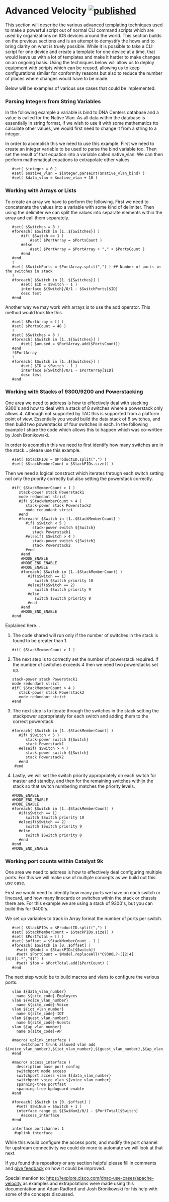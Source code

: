 # Advanced Velocity [![published](https://static.production.devnetcloud.com/codeexchange/assets/images/devnet-published.svg)](https://developer.cisco.com/codeexchange/github/repo/kebaldwi/DNAC-TEMPLATES)
This section will describe the various advanced templating techniques used to make a powerful script out of normal CLI command scripts which are used by organizations on IOS devices around the world. This section builds on the previous sections and is an attempt to demystify the hows and to bring clarity on what is truely possible. While it is possible to take a CLI script for one device and create a template for one device at a time, that would leave us with a lot of templates and make it harder to make changes on an ongoing basis. Using the techniques below will allow us to deploy equipment with scripts which can be reused, allowing us to keep configurations similar for conformity reasons but also to reduce the number of places where changes would have to be made. 

Below will be examples of various use cases that could be implemented.

### Parsing Integers from String Variables
In the following example a variable is bind to DNA Centers database and a value is called for the Native Vlan. As all data within the database is essentially in string format, if we wish to use it with some mathematics tto calculate other values, we would first need to change it from a string to a integer.

In order to acomplish this we need to use this example. First we need to create an integer variable to be used to parse the bind variable too. Then set the result of that equation into a variable called native_vlan. We can then perform mathematical equations to extrapolate other values.

```vtl
   #set( $integer = 0 )
   #set( $native_vlan = $integer.parseInt($native_vlan_bind) )
   #set( $data_vlan = $native_vlan + 10 )
```

### Working with Arrays or Lists
To create an array we have to perform the following. First we need to concatenate the values into a variable with some kind of delimiter. Then using the delimiter we can split the values into separate elements within the array and call them separately.

```vtl
   #set( $Switches = 8 )
   #foreach( $Switch in [1..${Switches}] )
       #if( $Switch == 1 )
           #set( $PortArray = $PortsCount )
       #else
           #set( $PortArray = $PortArray + "," + $PortsCount )
       #end
   #end
   !
   #set( $SwitchPorts = $PortArray.split(",") ) ## Number of ports in the switches in stack
   !
   #foreach( $Switch in [1..${Switches}] )
       #set( $ID = $Switch - 1 )
       interface ${Switch}/0/1 - $SwitchPorts[$ID]
       desc test
   #end
```

Another way we may work with arrays is to use the add operator. This method would look like this.

```vtl
   #set( $PortArray = [] )
   #set( $PortsCount = 48 )
   !
   #set( $Switches = 8 )
   #foreach( $Switch in [1..${Switches}] )
       #set( $unused = $PortArray.add($PortsCount))
   #end
   !$PortArray
   !
   #foreach( $Switch in [1..${Switches}] )
       #set( $ID = $Switch - 1 )
       interface ${Switch}/0/1 - $PortArray[$ID]
       desc test
   #end
```

### Working with Stacks of 9300/9200 and Powerstacking
One area we need to address is how to effectively deal with stacking 9300's and how to deal with a stack of 8 switches where a powerstack only allows 4. Although not supported by TAC this is supported from a platform point of view. Essentially you would build the data stack of 8 switches, and then build two powerstacks of four switches in each. In the following example I share the code which allows this to happen which was co-written by Josh Bronikowski. 

In order to acomplish this we need to first identify how many switches are in the stack... please use this example. 

```vtl
   #set( $StackPIDs = $ProductID.split(",") )
   #set( $StackMemberCount = $StackPIDs.size() )
```
Then we need a logical construct which iterates through each switch setting not only the priority correctly but also setting the powerstack correctly.

```vtl
   #if( $StackMemberCount > 1 )
      stack-power stack Powerstack1
      mode redundant strict
      #if( $StackMemberCount > 4 )
         stack-power stack Powerstack2
         mode redundant strict
      #end
      #foreach( $Switch in [1..$StackMemberCount] )
         #if( $Switch < 5 )
            stack-power switch ${Switch}
            stack Powerstack1
         #elseif( $Switch > 4 )
            stack-power switch ${Switch}
            stack Powerstack2
         #end
       #end
       #MODE_ENABLE
       #MODE_END_ENABLE
       #MODE_ENABLE
       #foreach( $Switch in [1..$StackMemberCount] )
          #if($Switch == 1)
             switch $Switch priority 10
          #elseif($Switch == 2)
             switch $Switch priority 9
          #else
             switch $Switch priority 8
          #end 
       #end
       #MODE_END_ENABLE
   #end
```
Explained here...
1. The code shared will run only if the number of switches in the stack is found to be greater than 1.

```vtl
   #if( $StackMemberCount > 1 )
```

2. The next step is to correctly set the number of powerstack required. If the number of switches exceeds 4 then we need two powerstacks set up.

```vtl
   stack-power stack Powerstack1
   mode redundant strict
   #if( $StackMemberCount > 4 )
      stack-power stack Powerstack2
      mode redundant strict
   #end
```

3. The next step is to iterate through the switches in the stack setting the stackpower appropriately for each switch and adding them to the correct powerstack 

```vtl
   #foreach( $Switch in [1..$StackMemberCount] )
      #if( $Switch < 5 )
         stack-power switch ${Switch}
         stack Powerstack1
      #elseif( $Switch > 4 )
         stack-power switch ${Switch}
         stack Powerstack2
      #end
    #end
```
4. Lastly, we will set the switch priority appropriately on each switch for master and standby, and then for the remaining switches withijn the stack so that switch numbering matches the priority levels.

```vtl
   #MODE_ENABLE
   #MODE_END_ENABLE
   #MODE_ENABLE
   #foreach( $Switch in [1..$StackMemberCount] )
      #if($Switch == 1)
         switch $Switch priority 10
      #elseif($Switch == 2)
         switch $Switch priority 9
      #else
         switch $Switch priority 8
      #end 
   #end
   #MODE_END_ENABLE
```

### Working port counts within Catalyst 9k
One area we need to address is how to effectively deal configuring multiple ports. For this we will make use of multiple concepts as we build out this use case.

First we would need to identify how many ports we have on each switch or linecard, and how many linecards or switches within the stack or chassis there are. For this example we are using a stack of 9300's, but you can build this for 9400's.

We set up variables to track in Array format the number of ports per switch.

```vtl
   #set( $StackPIDs = $ProductID.split(",") )
   #set( $StackMemberCount = $StackPIDs.size() )
   #set( $PortTotal = [] )
   #set( $offset = $StackMemberCount - 1 )
   #foreach( $Switch in [0..$offset] )
     #set( $Model = $StackPIDs[$Switch])
     #set( $PortCount = $Model.replaceAll("C9300L?-([2|4][4|8]).*","$1") )
     #set( $foo = $PortTotal.add($PortCount) )
   #end
```

The next step would be to build macros and vlans to configure the various ports.

```vtl
   vlan ${data_vlan_number}
     name ${site_code}-Employees
   vlan ${voice_vlan_number}
     name ${site_code}-Voice
   vlan ${iot_vlan_number}
     name ${site_code}-IOT
   vlan ${guest_vlan_number}
     name ${site_code}-Guests
   vlan ${ap_vlan_number}
     name ${site_code}-AP
   
   #macro( uplink_interface )
       switchport trunk allowed vlan add ${voice_vlan_number},${iot_vlan_number},${guest_vlan_number},${ap_vlan_number}     
   #end
   
   #macro( access_interface )
     description base port config
     switchport mode access
     switchport access vlan ${data_vlan_number}
     switchport voice vlan ${voice_vlan_number}
     spanning-tree portfast
     spanning-tree bpduguard enable
   #end
   
   #foreach( $Switch in [0..$offset] )
     #set( $SwiNum = $Switch + 1 )
     interface range gi ${SwiNum}/0/1 - $PortTotal[$Switch]
       #access_interface
   #end
   
   interface portchannel 1
    #uplink_interface
```

While this would configure the access ports, and modify the port channel for upstream connectivity we could do more to automate we will look at that next.

If you found this repository or any section helpful please fill in comments and [give feedback](https://app.smartsheet.com/b/form/f75ce15c2053435283a025b1872257fe) on how it could be improved.

Special mention to: https://explore.cisco.com/dnac-use-cases/apache-velocity as examples and extrapolations were made using this documentation and Adam Radford and Josh Bronikowski for his help with some of the concepts discussed.
